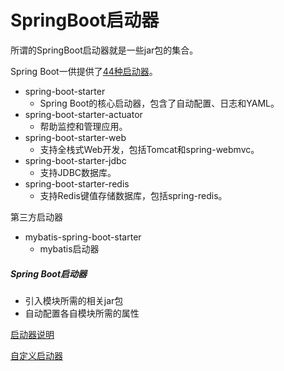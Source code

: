 # SpringBoot启动器

所谓的SpringBoot启动器就是一些jar包的集合。

Spring Boot一供提供了[44种启动器](https://blog.csdn.net/luqingshuai_eloong/article/details/106202718)。

- spring-boot-starter
  - Spring Boot的核心启动器，包含了自动配置、日志和YAML。
- spring-boot-starter-actuator
  - 帮助监控和管理应用。
- spring-boot-starter-web
  - 支持全栈式Web开发，包括Tomcat和spring-webmvc。
- spring-boot-starter-jdbc
  - 支持JDBC数据库。
- spring-boot-starter-redis
  - 支持Redis键值存储数据库，包括spring-redis。



第三方启动器

- mybatis-spring-boot-starter
  - mybatis启动器



##### Spring Boot启动器

- 引入模块所需的相关jar包
- 自动配置各自模块所需的属性



[启动器说明](https://blog.csdn.net/songzehao/article/details/100837463)

[自定义启动器](https://cloud.tencent.com/developer/article/1537443)

